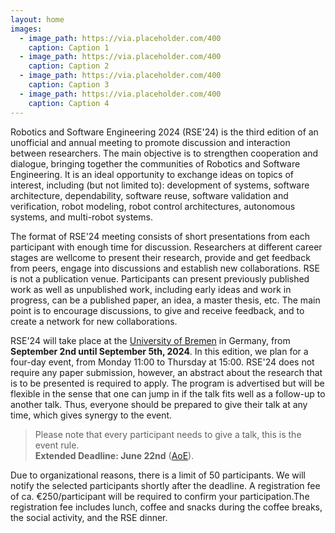 ```yaml
---
layout: home
images:
  - image_path: https://via.placeholder.com/400
    caption: Caption 1
  - image_path: https://via.placeholder.com/400
    caption: Caption 2    
  - image_path: https://via.placeholder.com/400
    caption: Caption 3
  - image_path: https://via.placeholder.com/400
    caption: Caption 4      
---
```



Robotics and Software Engineering 2024 (RSE'24) is the third edition of an unofficial and annual meeting to promote discussion and interaction between researchers. The main objective is to strengthen cooperation and dialogue, bringing together the communities of Robotics and Software Engineering. It is an ideal opportunity to exchange ideas on topics of interest, including (but not limited to): development of systems, software architecture, dependability, software reuse, software validation and verification, robot modeling, robot control architectures, autonomous systems, and multi-robot systems.

The format of RSE'24 meeting consists of short presentations from each participant with enough time for discussion. Researchers at different career stages are wellcome to present their research, provide and get feedback from peers, engage into discussions and establish new collaborations. RSE is not a publication venue. Participants can present previously published work as well as unpublished work, including early ideas and work in progress, can be a published paper, an idea, a master thesis, etc. The main point is to encourage discussions, to give and receive feedback, and to create a network for new collaborations.

RSE'24 will take place at the [University of Bremen](https://www.uni-bremen.de/en/) in Germany, from **September 2nd until September 5th, 2024**.
In this edition, we plan for a four-day event, from Monday 11:00 to Thursday at 15:00. 
RSE'24 does not require any paper submission, however, an abstract about the research that is to be presented is required to apply. 
The program is advertised but will be flexible in the sense that one can jump in if the talk fits well as a follow-up to another talk. Thus, everyone should be prepared to give their talk at any time, which gives synergy to the event. 

> Please note that every participant needs to give a talk, this is the event rule.  
> **Extended Deadline: June 22nd** ([AoE](https://time.is/Anywhere_on_Earth)).  
<!-- > <a href="{{site.registration-page}}" class="btn" style="font-weight:bold; background-color: {{site.color.primary-dark}}">Apply Now</a> -->

Due to organizational reasons,  there is a limit of 50 participants.  We will notify the selected participants shortly after the deadline. A registration fee of ca. €250/participant will be required to confirm your participation.The registration fee includes lunch, coffee and snacks during the coffee breaks, the social activity, and the RSE dinner.

